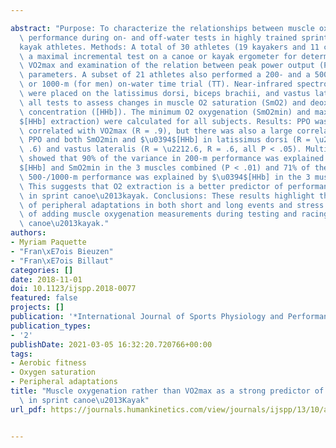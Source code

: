 ---
abstract: "Purpose: To characterize the relationships between muscle oxygenation and\
  \ performance during on- and off-water tests in highly trained sprint canoe\u2013\
  kayak athletes. Methods: A total of 30 athletes (19 kayakers and 11 canoeists) performed\
  \ a maximal incremental test on a canoe or kayak ergometer for determination of\
  \ VO2max and examination of the relation between peak power output (PPO) and physiological\
  \ parameters. A subset of 21 athletes also performed a 200- and a 500- (for women)\
  \ or 1000-m (for men) on-water time trial (TT). Near-infrared spectroscopy monitors\
  \ were placed on the latissimus dorsi, biceps brachii, and vastus lateralis during\
  \ all tests to assess changes in muscle O2 saturation (SmO2) and deoxyhemoglobin\
  \ concentration ([HHb]). The minimum O2 oxygenation (SmO2min) and maximal O2 ($\u0394\
  $[HHb] extraction) were calculated for all subjects. Results: PPO was most strongly\
  \ correlated with VO2max (R = .9), but there was also a large correlation between\
  \ PPO and both SmO2min and $\u0394$[HHb] in latissimus dorsi (R = \u2212.5, R =\
  \ .6) and vastus lateralis (R = \u2212.6, R = .6, all P < .05). Multiple regression\
  \ showed that 90% of the variance in 200-m performance was explained by both $\u0394\
  $[HHb] and SmO2min in the 3 muscles combined (P < .01) and 71% of the variance in\
  \ 500-/1000-m performance was explained by $\u0394$[HHb] in the 3 muscles (P < .01).\
  \ This suggests that O2 extraction is a better predictor of performance than VO2max\
  \ in sprint canoe\u2013kayak. Conclusions: These results highlight the importance\
  \ of peripheral adaptations in both short and long events and stress the relevance\
  \ of adding muscle oxygenation measurements during testing and racing in sprint\
  \ canoe\u2013kayak."
authors:
- Myriam Paquette
- "Fran\xE7ois Bieuzen"
- "Fran\xE7ois Billaut"
categories: []
date: 2018-11-01
doi: 10.1123/ijspp.2018-0077
featured: false
projects: []
publication: '*International Journal of Sports Physiology and Performance*'
publication_types:
- '2'
publishDate: 2021-03-05 16:32:20.720766+00:00
tags:
- Aerobic fitness
- Oxygen saturation
- Peripheral adaptations
title: "Muscle oxygenation rather than VO2max as a strong predictor of performance\
  \ in sprint canoe\u2013Kayak"
url_pdf: https://journals.humankinetics.com/view/journals/ijspp/13/10/article-p1299.xml

---
